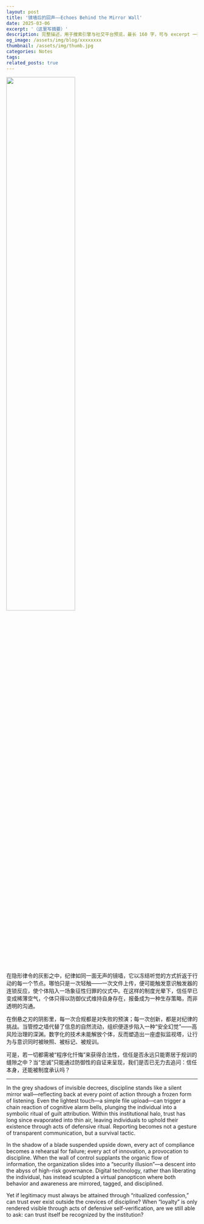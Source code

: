 ```yaml
---
layout: post
title: '镜墙后的回声——Echoes Behind the Mirror Wall'
date: 2025-03-06
excerpt: '（这里写摘要）'
description: 完整描述，用于搜索引擎与社交平台预览，最长 160 字，可与 excerpt 一致
og_image: /assets/img/blog/xxxxxxxx
thumbnail: /assets/img/thumb.jpg
categories: Notes
tags: 
related_posts: true
---
```


<img src="{{ '/assets/img/blog/xxxxxxxx' | relative_url }}" style="width:60%;">

在隐形律令的灰影之中，纪律如同一面无声的镜墙，它以冻结听觉的方式折返于行动的每一个节点。哪怕只是一次轻触——一次文件上传，便可能触发意识触发器的连锁反应，使个体陷入一场象征性归罪的仪式中。在这样的制度光晕下，信任早已变成稀薄空气，个体只得以防御仪式维持自身存在，报备成为一种生存策略，而非透明的沟通。

在倒悬之刃的阴影里，每一次合规都是对失败的预演；每一次创新，都是对纪律的挑战。当管控之墙代替了信息的自然流动，组织便逐步陷入一种“安全幻觉”——高风险治理的深渊。数字化的技术未能解放个体，反而塑造出一座虚拟监视塔，让行为与意识同时被映照、被标记、被规训。

可是，若一切都需被“程序化忏悔”来获得合法性，信任是否永远只能寄居于规训的缝隙之中？当“忠诚”只能通过防御性的自证来呈现，我们是否已无力去追问：信任本身，还能被制度承认吗？

---

In the grey shadows of invisible decrees, discipline stands like a silent mirror wall—reflecting back at every point of action through a frozen form of listening. Even the lightest touch—a simple file upload—can trigger a chain reaction of cognitive alarm bells, plunging the individual into a symbolic ritual of guilt attribution. Within this institutional halo, trust has long since evaporated into thin air, leaving individuals to uphold their existence through acts of defensive ritual. Reporting becomes not a gesture of transparent communication, but a survival tactic.

In the shadow of a blade suspended upside down, every act of compliance becomes a rehearsal for failure; every act of innovation, a provocation to discipline. When the wall of control supplants the organic flow of information, the organization slides into a “security illusion”—a descent into the abyss of high-risk governance. Digital technology, rather than liberating the individual, has instead sculpted a virtual panopticon where both behavior and awareness are mirrored, tagged, and disciplined.

Yet if legitimacy must always be attained through “ritualized confession,” can trust ever exist outside the crevices of discipline? When “loyalty” is only rendered visible through acts of defensive self-verification, are we still able to ask: can trust itself be recognized by the institution?